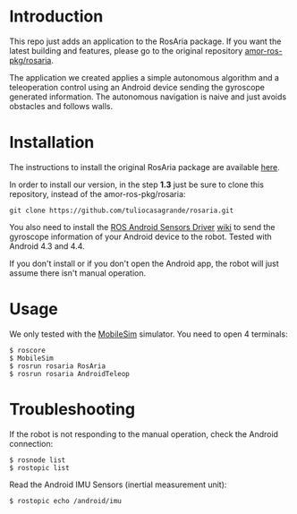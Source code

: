 Introduction
==================

This repo just adds an application to the RosAria package. If you want the latest building and features, please go to the original repository [amor-ros-pkg/rosaria](https://github.com/amor-ros-pkg/rosaria).

The application we created applies a simple autonomous algorithm and a teleoperation control using an Android device sending the gyroscope generated information. The autonomous navigation is naive and just avoids obstacles and follows walls.

Installation
==================

The instructions to install the original RosAria package are available [here](http://wiki.ros.org/ROSARIA/Tutorials/How%20to%20use%20ROSARIA).

In order to install our version, in the step **1.3** just be sure to clone this repository, instead of the amor-ros-pkg/rosaria:

    git clone https://github.com/tuliocasagrande/rosaria.git


You also need to install the [ROS Android Sensors Driver](https://play.google.com/store/apps/details?id=org.ros.android.sensors_driver) [wiki](http://wiki.ros.org/android_sensors_driver) to send the gyroscope information of your Android device to the robot. Tested with Android 4.3 and 4.4.

If you don't install or if you don't open the Android app, the robot will just assume there isn't manual operation.


Usage
==================

We only tested with the [MobileSim](http://robots.mobilerobots.com/wiki/MobileSim) simulator. You need to open 4 terminals:

    $ roscore
    $ MobileSim
    $ rosrun rosaria RosAria
    $ rosrun rosaria AndroidTeleop


Troubleshooting
==================

If the robot is not responding to the manual operation, check the Android connection:

    $ rosnode list
    $ rostopic list

Read the Android IMU Sensors (inertial measurement unit):

    $ rostopic echo /android/imu
